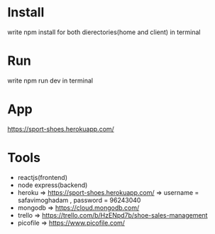 # Install
write npm install for both dierectories(home and client) in terminal

# Run
write npm run dev in terminal

# App
https://sport-shoes.herokuapp.com/

# Tools
* reactjs(frontend)
* node express(backend)
* heroku   => https://sport-shoes.herokuapp.com/ => username = safavimoghadam , password = 96243040
* mongodb  => https://cloud.mongodb.com/
* trello   => https://trello.com/b/HzENpd7b/shoe-sales-management
* picofile => https://www.picofile.com/

